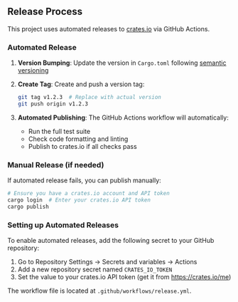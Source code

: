 ## Release Process

This project uses automated releases to [crates.io](https://crates.io/crates/iflow-cli-sdk-rust) via GitHub Actions.

### Automated Release

1. **Version Bumping**: Update the version in `Cargo.toml` following [semantic versioning](https://semver.org/)
2. **Create Tag**: Create and push a version tag:

   ```bash
   git tag v1.2.3  # Replace with actual version
   git push origin v1.2.3
   ```

3. **Automated Publishing**: The GitHub Actions workflow will automatically:
   - Run the full test suite
   - Check code formatting and linting
   - Publish to crates.io if all checks pass

### Manual Release (if needed)

If automated release fails, you can publish manually:

```bash
# Ensure you have a crates.io account and API token
cargo login  # Enter your crates.io API token
cargo publish
```

### Setting up Automated Releases

To enable automated releases, add the following secret to your GitHub repository:

1. Go to Repository Settings → Secrets and variables → Actions
2. Add a new repository secret named `CRATES_IO_TOKEN`
3. Set the value to your crates.io API token (get it from <https://crates.io/me>)

The workflow file is located at `.github/workflows/release.yml`.
